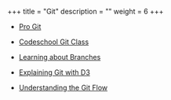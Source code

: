 +++
title = "Git"
description = ""
weight = 6
+++

- [Pro Git](https://git-scm.com/book/en/v2)

- [Codeschool Git Class](https://try.github.io)
- [Learning about Branches](http://learngitbranching.js.org)
- [Explaining Git with D3](http://onlywei.github.io/explain-git-with-d3/)
- [Understanding the Git Flow](https://guides.github.com/introduction/flow/)

